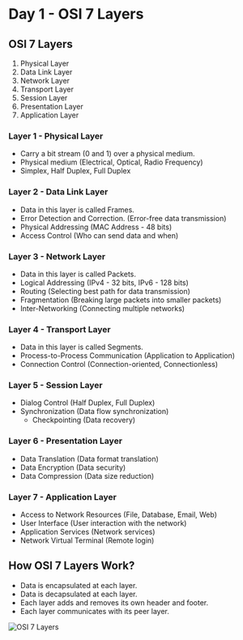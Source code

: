 # Day 1 - OSI 7 Layers

## OSI 7 Layers
1. Physical Layer
2. Data Link Layer
3. Network Layer
4. Transport Layer
5. Session Layer
6. Presentation Layer
7. Application Layer

### Layer 1 - Physical Layer
- Carry a bit stream (0 and 1) over a physical medium.
- Physical medium (Electrical, Optical, Radio Frequency)
- Simplex, Half Duplex, Full Duplex

### Layer 2 - Data Link Layer
- Data in this layer is called Frames.
- Error Detection and Correction. (Error-free data transmission)
- Physical Addressing (MAC Address - 48 bits)
- Access Control (Who can send data and when)

### Layer 3 - Network Layer
- Data in this layer is called Packets.
- Logical Addressing (IPv4 - 32 bits, IPv6 - 128 bits)
- Routing (Selecting best path for data transmission)
- Fragmentation (Breaking large packets into smaller packets)
- Inter-Networking (Connecting multiple networks)

### Layer 4 - Transport Layer
- Data in this layer is called Segments.
- Process-to-Process Communication (Application to Application)
- Connection Control (Connection-oriented, Connectionless)

### Layer 5 - Session Layer
- Dialog Control (Half Duplex, Full Duplex)
- Synchronization (Data flow synchronization)
  - Checkpointing (Data recovery)

### Layer 6 - Presentation Layer
- Data Translation (Data format translation)
- Data Encryption (Data security)
- Data Compression (Data size reduction)

### Layer 7 - Application Layer
- Access to Network Resources (File, Database, Email, Web)
- User Interface (User interaction with the network)
- Application Services (Network services)
- Network Virtual Terminal (Remote login)

## How OSI 7 Layers Work?
- Data is encapsulated at each layer.
- Data is decapsulated at each layer.
- Each layer adds and removes its own header and footer.
- Each layer communicates with its peer layer.

![OSI 7 Layers]('images/osi-7-layers.png' 'OSI 7 Layers')
